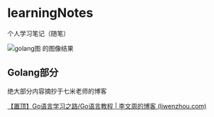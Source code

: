 # learningNotes
个人学习笔记（随笔）

![golang图 的图像结果](https://th.bing.com/th/id/OIP.HAkvAvX8Muq9c3AylN2myAHaE8?w=179&h=181&c=7&r=0&o=5&pid=1.7)

## Golang部分

绝大部分内容摘抄于七米老师的博客

[【置顶】Go语言学习之路/Go语言教程 | 李文周的博客 (liwenzhou.com)](https://www.liwenzhou.com/posts/Go/golang-menu/)

